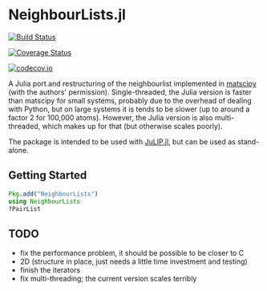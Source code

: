 # NeighbourLists.jl

[![Build Status](https://travis-ci.org/libAtoms/NeighbourLists.jl.svg?branch=master)](https://travis-ci.org/libAtoms/NeighbourLists.jl)

[![Coverage Status](https://coveralls.io/repos/libAtoms/NeighbourLists.jl/badge.svg?branch=master&service=github)](https://coveralls.io/github/libAtoms/NeighbourLists.jl?branch=master)

[![codecov.io](http://codecov.io/github/libAtoms/NeighbourLists.jl/coverage.svg?branch=master)](http://codecov.io/github/libAtoms/NeighbourLists.jl?branch=master)


A Julia port and restructuring of the neighbourlist implemented in
[matscipy](https://github.com/libAtoms/matscipy) (with the authors' permission).
Single-threaded, the Julia version is faster than matscipy for small systems,
probably due  to the overhead of dealing with Python, but on large systems it is
tends to be slower (up to around a factor 2 for 100,000 atoms). However, the
Julia version is also multi-threaded, which makes up for that (but otherwise
scales poorly).

The package is intended to be used with
[JuLIP.jl](https://github.com/libAtoms/JuLIP.jl), but can be used as
stand-alone.

## Getting Started

```Julia
Pkg.add("NeighbourLists")
using NeighbourLists
?PairList
```

## TODO

* fix the performance problem, it should be possible to be closer to C
* 2D (structure in place, just needs a little time investment and testing)
* finish the iterators
* fix multi-threading; the current version scales terribly
